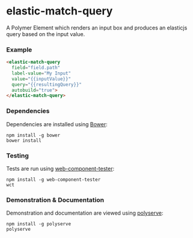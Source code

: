 # elastic-match-query

A Polymer Element which renders an input box and produces an elasticjs query based on the input value.

### Example
```html
<elastic-match-query
  field="field.path"
  label-value="My Input"
  value="{{inputValue}}"
  query="{{resultingQuery}}"
  autobuild="true">
</elastic-match-query>
```

### Dependencies

Dependencies are installed using [Bower](http://bower.io/):

    npm install -g bower
    bower install

### Testing

Tests are run using [web-component-tester](https://github.com/Polymer/web-component-tester):

    npm install -g web-component-tester
    wct

### Demonstration & Documentation

Demonstration and documentation are viewed using [polyserve](https://github.com/PolymerLabs/polyserve):

    npm install -g polyserve
    polyserve

